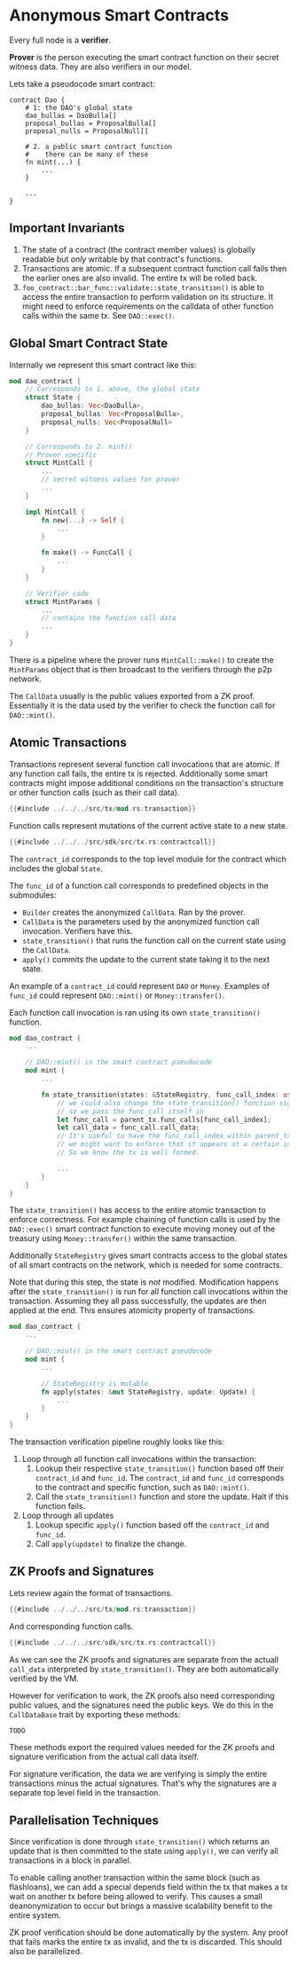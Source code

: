 # Anonymous Smart Contracts

<!-- toc -->

Every full node is a **verifier**.

**Prover** is the person executing the smart contract function on
their secret witness data. They are also verifiers in our model.

Lets take a pseudocode smart contract:

```
contract Dao {
    # 1: the DAO's global state
    dao_bullas = DaoBulla[]
    proposal_bullas = ProposalBulla[]
    proposal_nulls = ProposalNull[]

    # 2. a public smart contract function
    #    there can be many of these
    fn mint(...) {
        ...
    }

    ...
}
```

## Important Invariants

1. The state of a contract (the contract member values) is globally
   readable but *only* writable by that contract's functions.
2. Transactions are atomic. If a subsequent contract function call
   fails then the earlier ones are also invalid. The entire tx will be
   rolled back.
3. `foo_contract::bar_func::validate::state_transition()` is able to
   access the entire transaction to perform validation on its structure.
   It might need to enforce requirements on the calldata of other
   function calls within the same tx. See `DAO::exec()`.

## Global Smart Contract State

Internally we represent this smart contract like this:

```rust
mod dao_contract {
    // Corresponds to 1. above, the global state
    struct State {
        dao_bullas: Vec<DaoBulla>,
        proposal_bullas: Vec<ProposalBulla>,
        proposal_nulls: Vec<ProposalNull>
    }

    // Corresponds to 2. mint()
    // Prover specific
    struct MintCall {
        ...
        // secret witness values for prover
        ...
    }

    impl MintCall {
        fn new(...) -> Self {
            ...
        }

        fn make() -> FuncCall {
            ...
        }
    }

    // Verifier code
    struct MintParams {
        ...
        // contains the function call data
        ...
    }
}
```

There is a pipeline where the prover runs `MintCall::make()` to create
the `MintParams` object that is then broadcast to the verifiers through
the p2p network.

The `CallData` usually is the public values exported from a ZK proof.
Essentially it is the data used by the verifier to check the function
call for `DAO::mint()`.

## Atomic Transactions

Transactions represent several function call invocations
that are atomic. If any function call fails, the entire tx is
rejected. Additionally some smart contracts might impose additional
conditions on the transaction's structure or other function calls
(such as their call data).

```rust
{{#include ../../../src/tx/mod.rs:transaction}}
```

Function calls represent mutations of the current active state to a new state.

```rust
{{#include ../../../src/sdk/src/tx.rs:contractcall}}
```

The `contract_id` corresponds to the top level module for the contract which
includes the global `State`.

The `func_id` of a function call corresponds to predefined objects
in the submodules:

* `Builder` creates the anonymized `CallData`. Ran by the prover.
* `CallData` is the parameters used by the anonymized function call
  invocation.
  Verifiers have this.
* `state_transition()` that runs the function call on the current state
  using the `CallData`.
* `apply()` commits the update to the current state taking it to the
  next state.

An example of a `contract_id` could represent `DAO` or `Money`.
Examples of `func_id` could represent `DAO::mint()` or
`Money::transfer()`.

Each function call invocation is ran using its own
`state_transition()` function.

```rust
mod dao_contract {
    ...

    // DAO::mint() in the smart contract pseudocode
    mod mint {
        ...

        fn state_transition(states: &StateRegistry, func_call_index: usize, parent_tx: &Transaction) -> Result<Update> {
            // we could also change the state_transition() function signature
            // so we pass the func_call itself in
            let func_call = parent_tx.func_calls[func_call_index];
            let call_data = func_call.call_data;
            // It's useful to have the func_call_index within parent_tx because
            // we might want to enforce that it appears at a certain index exactly.
            // So we know the tx is well formed.

            ...
        }
    }
}
```

The `state_transition()` has access to the entire atomic transaction to
enforce correctness. For example chaining of function calls is used by
the `DAO::exec()` smart contract function to execute moving money out
of the treasury using `Money::transfer()` within the same transaction.

Additionally `StateRegistry` gives smart contracts access to the
global states of all smart contracts on the network, which is needed
for some contracts.

Note that during this step, the state is *not* modified. Modification
happens after the `state_transition()` is run for all function
call invocations within the transaction. Assuming they all pass
successfully, the updates are then applied at the end. This ensures
atomicity property of transactions.

```rust
mod dao_contract {
    ...

    // DAO::mint() in the smart contract pseudocode
    mod mint {
        ...

        // StateRegistry is mutable
        fn apply(states: &mut StateRegistry, update: Update) {
            ...
        }
    }
}
```

The transaction verification pipeline roughly looks like this:

1. Loop through all function call invocations within the transaction:
    1. Lookup their respective `state_transition()` function based off
       their `contract_id` and `func_id`. The `contract_id` and
       `func_id` corresponds to the contract and specific function,
       such as `DAO::mint()`.
    2. Call the `state_transition()` function and store the update.
       Halt if this function fails.
2. Loop through all updates
    1. Lookup specific `apply()` function based off the `contract_id`
       and `func_id`.
    2. Call `apply(update)` to finalize the change.

## ZK Proofs and Signatures

Lets review again the format of transactions.

```rust
{{#include ../../../src/tx/mod.rs:transaction}}
```

And corresponding function calls.

```rust
{{#include ../../../src/sdk/src/tx.rs:contractcall}}
```

As we can see the ZK proofs and signatures are separate from the
actuall `call_data` interpreted by `state_transition()`. They are
both automatically verified by the VM.

However for verification to work, the ZK proofs also need corresponding
public values, and the signatures need the public keys. We do this
in the `CallDataBase` trait by exporting these methods:

```
TODO
```

These methods export the required values needed for the ZK proofs
and signature verification from the actual call data itself.

For signature verification, the data we are verifying is simply
the entire transactions minus the actual signatures. That's why the
signatures are a separate top level field in the transaction.

## Parallelisation Techniques

Since verification is done through `state_transition()` which returns
an update that is then committed to the state using `apply()`, we
can verify all transactions in a block in parallel.

To enable calling another transaction within the same block (such
as flashloans), we can add a special depends field within the tx
that makes a tx wait on another tx before being allowed to verify.
This causes a small deanonymization to occur but brings a massive
scalability benefit to the entire system.

ZK proof verification should be done automatically by the system. Any
proof that fails marks the entire tx as invalid, and the tx is
discarded. This should also be parallelized.

